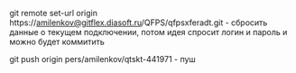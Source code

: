    git remote set-url origin https://amilenkov@gitflex.diasoft.ru/QFPS/qfpsxferadt.git - сбросить данные о текущем подключении, потом идея спросит логин и пароль и можно будет коммитить

git push origin pers/amilenkov/qtskt-441971 - пуш


